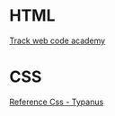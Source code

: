 # HTML

[Track web code academy](https://www.codecademy.com/en/tracks/web)

# CSS

[Reference Css - Typanus](https://tympanus.net/codrops/css_reference/)
